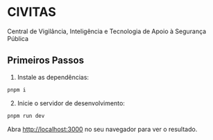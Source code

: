 # CIVITAS
Central de Vigilância, Inteligência e Tecnologia de Apoio à Segurança Pública

## Primeiros Passos

1. Instale as dependências:

```bash
pnpm i
```

2. Inicie o servidor de desenvolvimento:

```bash
pnpm run dev
```

Abra [http://localhost:3000](http://localhost:3000) no seu navegador para ver o resultado.
